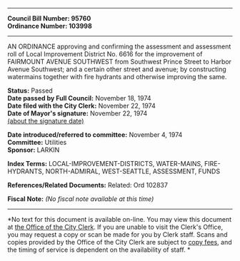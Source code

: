 * * * * *  
  
**Council Bill Number: [](#h0)[](#h2)95760**   
**Ordinance Number: 103998**  
  
* * * * *  
  
AN ORDINANCE approving and confirming the assessment and assessment roll of Local Improvement District No. 6616 for the improvement of FAIRMOUNT AVENUE SOUTHWEST from Southwest Prince Street to Harbor Avenue Southwest; and a certain other street and avenue; by constructing watermains together with fire hydrants and otherwise improving the same.  
  
**Status:** Passed   
**Date passed by Full Council:** November 18, 1974   
**Date filed with the City Clerk:** November 22, 1974   
**Date of Mayor's signature:** November 22, 1974   
[(about the signature date)](/~public/approvaldate.htm)   
  
  
**Date introduced/referred to committee:** November 4, 1974   
**Committee:** Utilities   
**Sponsor:** LARKIN   
  
**Index Terms:** LOCAL-IMPROVEMENT-DISTRICTS, WATER-MAINS, FIRE-HYDRANTS, NORTH-ADMIRAL, WEST-SEATTLE, ASSESSMENT, FUNDS  
  
**References/Related Documents:** Related: Ord 102837  
  
**Fiscal Note:** *(No fiscal note available at this time)*  
  
* * * * *  
  
*No text for this document is available on-line. You may view this document at [the Office of the City Clerk](http://www.seattle.gov/leg/clerk/contactUs.htm). If you are unable to visit the Clerk's Office, you may request a copy or scan be made for you by Clerk staff. Scans and copies provided by the Office of the City Clerk are subject to [copy fees](http://clerk.seattle.gov/~public/clerkfees.htm), and the timing of service is dependent on the availability of staff. *  
  
  
